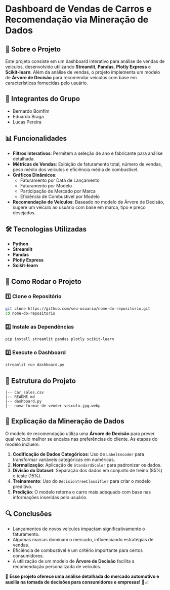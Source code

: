 # Dashboard de Vendas de Carros e Recomendação via Mineração de Dados

## 📌 Sobre o Projeto
Este projeto consiste em um dashboard interativo para análise de vendas de veículos, desenvolvido utilizando **Streamlit**, **Pandas**, **Plotly Express** e **Scikit-learn**. Além da análise de vendas, o projeto implementa um modelo de **Árvore de Decisão** para recomendar veículos com base em características fornecidas pelo usuário.

## 👥 Integrantes do Grupo
- Bernardo Bomfim  
- Eduardo Braga  
- Lucas Pereira  

## 📊 Funcionalidades
- **Filtros Interativos**: Permitem a seleção de ano e fabricante para análise detalhada.
- **Métricas de Vendas**: Exibição de faturamento total, número de vendas, peso médio dos veículos e eficiência média de combustível.
- **Gráficos Dinâmicos**:
  - Faturamento por Data de Lançamento
  - Faturamento por Modelo
  - Participação de Mercado por Marca
  - Eficiência de Combustível por Modelo
- **Recomendação de Veículos**: Baseado no modelo de Árvore de Decisão, sugere um veículo ao usuário com base em marca, tipo e preço desejados.

## 🛠 Tecnologias Utilizadas
- **Python**
- **Streamlit**
- **Pandas**
- **Plotly Express**
- **Scikit-learn**

## 🚀 Como Rodar o Projeto
### 1️⃣ Clone o Repositório
```bash
git clone https://github.com/seu-usuario/nome-do-repositorio.git
cd nome-do-repositorio
```

### 2️⃣ Instale as Dependências
```bash
pip install streamlit pandas plotly scikit-learn
```

### 3️⃣ Execute o Dashboard
```bash
streamlit run dashboard.py
```

## 📂 Estrutura do Projeto
```
|-- Car_sales.csv
|-- README.md
|-- dashboard.py
|-- nova-formar-de-vender-veiculo.jpg.webp
```

## 📖 Explicação da Mineração de Dados
O modelo de recomendação utiliza uma **Árvore de Decisão** para prever qual veículo melhor se encaixa nas preferências do cliente. As etapas do modelo incluem:
1. **Codificação de Dados Categóricos**: Uso de `LabelEncoder` para transformar variáveis categóricas em numéricas.
2. **Normalização**: Aplicação de `StandardScaler` para padronizar os dados.
3. **Divisão do Dataset**: Separação dos dados em conjunto de treino (85%) e teste (15%).
4. **Treinamento**: Uso do `DecisionTreeClassifier` para criar o modelo preditivo.
5. **Predição**: O modelo retorna o carro mais adequado com base nas informações inseridas pelo usuário.

## 🔍 Conclusões
- Lançamentos de novos veículos impactam significativamente o faturamento.
- Algumas marcas dominam o mercado, influenciando estratégias de vendas.
- Eficiência de combustível é um critério importante para certos consumidores.
- A utilização de um modelo de **Árvore de Decisão** facilita a recomendação personalizada de veículos.

📌 **Esse projeto oferece uma análise detalhada do mercado automotivo e auxilia na tomada de decisões para consumidores e empresas!** 🚗📈


